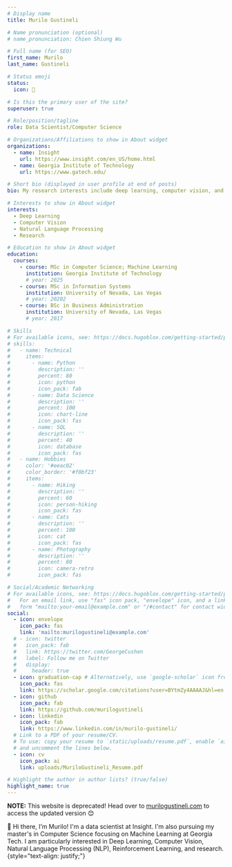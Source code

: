 ```yaml
---
# Display name
title: Murilo Gustineli

# Name pronunciation (optional)
# name_pronunciation: Chien Shiung Wu

# Full name (for SEO)
first_name: Murilo
last_name: Gustineli

# Status emoji
status:
  icon: 🚀

# Is this the primary user of the site?
superuser: true

# Role/position/tagline
role: Data Scientist/Computer Science

# Organizations/Affiliations to show in About widget
organizations:
  - name: Insight
    url: https://www.insight.com/en_US/home.html
  - name: Georgia Institute of Technology
    url: https://www.gatech.edu/

# Short bio (displayed in user profile at end of posts)
bio: My research interests include deep learning, computer vision, and NLP

# Interests to show in About widget
interests:
  - Deep Learning
  - Computer Vision
  - Natural Language Processing
  - Research

# Education to show in About widget
education:
  courses:
    - course: MSc in Computer Science; Machine Learning
      institution: Georgia Institute of Technology
      # year: 2025
    - course: MSc in Information Systems
      institution: University of Nevada, Las Vegas
      # year: 20202
    - course: BSc in Business Administration
      institution: University of Nevada, Las Vegas
      # year: 2017

# Skills
# For available icons, see: https://docs.hugoblox.com/getting-started/page-builder/#icons
# skills:
#   - name: Technical
#     items:
#       - name: Python
#         description: ''
#         percent: 80
#         icon: python
#         icon_pack: fab
#       - name: Data Science
#         description: ''
#         percent: 100
#         icon: chart-line
#         icon_pack: fas
#       - name: SQL
#         description: ''
#         percent: 40
#         icon: database
#         icon_pack: fas
#   - name: Hobbies
#     color: '#eeac02'
#     color_border: '#f0bf23'
#     items:
#       - name: Hiking
#         description: ''
#         percent: 60
#         icon: person-hiking
#         icon_pack: fas
#       - name: Cats
#         description: ''
#         percent: 100
#         icon: cat
#         icon_pack: fas
#       - name: Photography
#         description: ''
#         percent: 80
#         icon: camera-retro
#         icon_pack: fas

# Social/Academic Networking
# For available icons, see: https://docs.hugoblox.com/getting-started/page-builder/#icons
#   For an email link, use "fas" icon pack, "envelope" icon, and a link in the
#   form "mailto:your-email@example.com" or "/#contact" for contact widget.
social:
  - icon: envelope
    icon_pack: fas
    link: 'mailto:murilogustineli@example.com'
  # - icon: twitter
  #   icon_pack: fab
  #   link: https://twitter.com/GeorgeCushen
  #   label: Follow me on Twitter
  #   display:
  #     header: true
  - icon: graduation-cap # Alternatively, use `google-scholar` icon from `ai` icon pack
    icon_pack: fas
    link: https://scholar.google.com/citations?user=BYtmZy4AAAAJ&hl=en
  - icon: github
    icon_pack: fab
    link: https://github.com/murilogustineli
  - icon: linkedin
    icon_pack: fab
    link: https://www.linkedin.com/in/murilo-gustineli/
  # Link to a PDF of your resume/CV.
  # To use: copy your resume to `static/uploads/resume.pdf`, enable `ai` icons in `params.yaml`,
  # and uncomment the lines below.
  - icon: cv
    icon_pack: ai
    link: uploads/MuriloGustineli_Resume.pdf

# Highlight the author in author lists? (true/false)
highlight_name: true
---
```

**NOTE:** This website is deprecated! Head over to [murilogustineli.com](https://murilogustineli.com) to access the updated version 😊 

🚀 Hi there, I’m Murilo! I'm a data scientist at Insight. I'm also pursuing my master's in Computer Science focusing on Machine Learning at Georgia Tech. I am particularly interested in Deep Learning, Computer Vision, Natural Language Processing (NLP), Reinforcement Learning, and research.
{style="text-align: justify;"}

